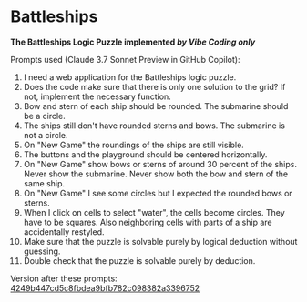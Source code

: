 # Battleships

**The Battleships Logic Puzzle implemented _by Vibe Coding only_**

Prompts used (Claude 3.7 Sonnet Preview in GitHub Copilot):

1. I need a web application for the Battleships logic puzzle. 
2. Does the code make sure that there is only one solution to the grid? If not, implement the necessary function.
3. Bow and stern of each ship should be rounded. The submarine should be a circle.
4. The ships still don't have rounded sterns and bows. The submarine is not a circle.
5. On "New Game" the roundings of the ships are still visible.
6. The buttons and the playground should be centered horizontally.
7. On "New Game" show bows or sterns of around 30 percent of the ships. Never show the submarine. Never show both the bow and stern of the same ship.
8. On "New Game" I see some circles but I expected the rounded bows or sterns.
9. When I click on cells to select "water", the cells become circles. They have to be squares. Also neighboring cells with parts of a ship are accidentally restyled.
10. Make sure that the puzzle is solvable purely by logical deduction without guessing.
11. Double check that the puzzle is solvable purely by deduction.

Version after these prompts: [4249b447cd5c8fbdea9bfb782c098382a3396752](https://github.com/607011/battleship-vibes/commit/4249b447cd5c8fbdea9bfb782c098382a3396752)
